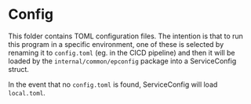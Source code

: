# Config

This folder contains TOML configuration files. The intention is that to run this program in a specific environment, one of these is selected by renaming it to `config.toml` (eg. in the CICD pipeline) and then it will be loaded by the `internal/common/epconfig` package into a ServiceConfig struct.

In the event that no `config.toml` is found, ServiceConfig will load `local.toml`.
